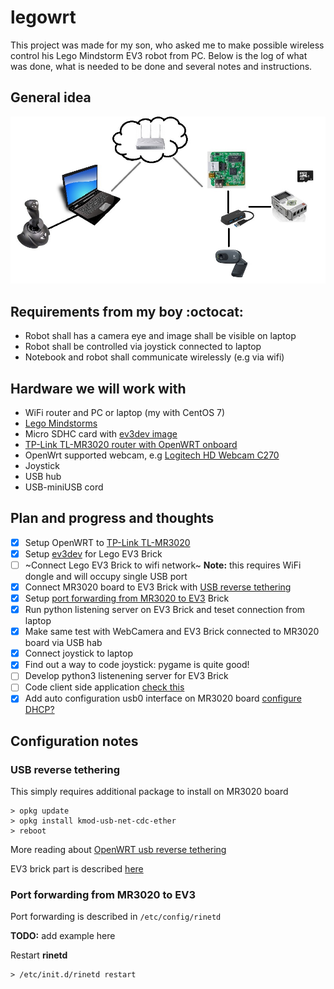 # legowrt
This project was made for my son, who asked me to make possible wireless control his Lego Mindstorm EV3 robot from PC.
Below is the log of what was done, what is needed to be done and several notes and instructions.

## General idea
![legowrt idea](images/legowrt.jpg)

## Requirements from my boy :octocat:
* Robot shall has a camera eye and image shall be visible on laptop
* Robot shall be controlled via joystick connected to laptop
* Notebook and robot shall communicate wirelessly (e.g via wifi)

## Hardware we will work with
* WiFi router and PC or laptop (my with CentOS 7)
* [Lego Mindstorms](https://www.lego.com/mindstorms/)
* Micro SDHC card with [ev3dev image](http://www.ev3dev.org/docs/getting-started/)
* [TP-Link TL-MR3020 router with OpenWRT onboard](https://wiki.openwrt.org/toh/tp-link/tl-mr3020)
* OpenWrt supported webcam, e.g [Logitech HD Webcam C270](http://www.logitech.com/en-us/product/hd-webcam-c270)
* Joystick 
* USB hub
* USB-miniUSB cord

## Plan and progress and thoughts
- [x] Setup OpenWRT to [TP-Link TL-MR3020](https://wiki.openwrt.org/toh/tp-link/tl-mr3020)
- [x] Setup [ev3dev](http://www.ev3dev.org/docs/getting-started/) for Lego EV3 Brick
- [ ] ~Connect Lego EV3 Brick to wifi network~ **Note:** this requires WiFi dongle and will occupy single USB port
- [x] Connect MR3020 board to EV3 Brick with [USB reverse tethering](#USB-reverse-tethering)
- [x] Setup [port forwarding from MR3020 to EV3](#Port-forwarding-from-MR3020-to-EV3) Brick
- [x] Run python listening server on EV3 Brick and teset connection from laptop 
- [x] Make same test with WebCamera and EV3 Brick connected to MR3020 board via USB hab
- [x] Connect joystick to laptop
- [x] Find out a way to code joystick: pygame is quite good!
- [ ] Develop python3 listenening server for EV3 Brick
- [ ] Code client side application [check this](http://stackoverflow.com/questions/27676637/stream-video-in-python-use-pygame-lib)
- [x] Add auto configuration usb0 interface on MR3020 board [configure DHCP?](http://en.qi-hardware.com/wiki/Ethernet_over_USB#Editing-the-Host's-Network-Configuration)

## Configuration notes
### USB reverse tethering
This simply requires additional package to install on MR3020 board
```shell
> opkg update
> opkg install kmod-usb-net-cdc-ether
> reboot
```
More reading about [OpenWRT usb reverse tethering](https://wiki.openwrt.org/doc/howto/usb.reverse.tethering)

EV3 brick part is described [here](http://www.ev3dev.org/docs/tutorials/connecting-to-the-internet-via-usb/)


### Port forwarding from MR3020 to EV3
Port forwarding is described in ```/etc/config/rinetd``` 

**TODO:** add example here

Restart **rinetd**
```
> /etc/init.d/rinetd restart
```







